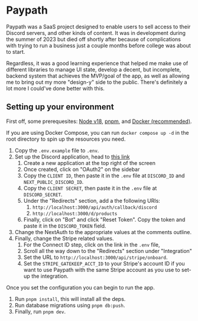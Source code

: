 # Paypath

Paypath was a SaaS project designed to enable users to sell access to their Discord servers, and other
kinds of content. It was in development during the summer of 2023 but died off shortly after because of
complications with trying to run a business just a couple months before college was about to start.

Regardless, it was a good learning experience that helped me make use of different libraries to manage UI state,
develop a decent, but incomplete, backend system that achieves the MVP/goal of the app, as well as allowing me
to bring out my more "design-y" side to the public. There's definitely a lot more I could've done better with this.

## Setting up your environment

First off, some prerequesites: [Node v18][node-18-download], [pnpm][pnpm-website], and [Docker (recommended)][docker-website].

If you are using Docker Compose, you can run `docker compose up -d` in the root directory to spin up the resources you need.

1. Copy the `.env.example` file to `.env`.
2. Set up the Discord application, head to [this link](https://discord.com/developers/applications)
   1. Create a new application at the top right of the screen
   2. Once created, click on "OAuth2" on the sidebar
   3. Copy the `CLIENT ID`, then paste it in the `.env` file at `DISCORD_ID` and `NEXT_PUBLIC_DISCORD_ID`.
   4. Copy the `CLIENT SECRET`, then paste it in the `.env` file at `DISCORD_SECRET`.
   5. Under the "Redirects" section, add a the following URIs:
      1. `http://localhost:3000/api/auth/callback/discord`
      2. `http://localhost:3000/d/products`
   6. Finally, click on "Bot" and click "Reset Token". Copy the token and paste it in the `DISCORD_TOKEN` field.
3. Change the NextAuth to the appropriate values at the comments outline.
4. Finally, change the Stripe related values.
   1. For the Connect ID step, click on the link in the `.env` file,
   2. Scroll all the way down to the "Redirects" section under "Integration"
   3. Set the URL to `http://localhost:3000/api/stripe/onboard`.
   4. Set the `STRIPE_GATEKEEP_ACCT_ID` to your Stripe's account ID if you want to use Paypath with the same Stripe account as you use to set-up the integration.

Once you set the configuration you can begin to run the app.

1. Run `pnpm install`, this will install all the deps.
2. Run database migrations using `pnpm db:push`.
3. Finally, run `pnpm dev`.

[node-18-download]: https://nodejs.org/en/download
[pnpm-website]: https://pnpm.io/
[docker-website]: https://www.docker.com/